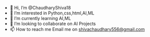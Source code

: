 - 👋 Hi, I’m @ChaudharyShiva18
- 👀 I’m interested in Python,css,html,AI,ML
- 🌱 I’m currently learning AI,ML
- 💞️ I’m looking to collaborate on AI Projects
- 📫 How to reach me Email me on shivachaudhary556@gmail.com

<!---
ChaudharyShiva18/ChaudharyShiva18 is a ✨ special ✨ repository because its `README.md` (this file) appears on your GitHub profile.
You can click the Preview link to take a look at your changes.
--->
